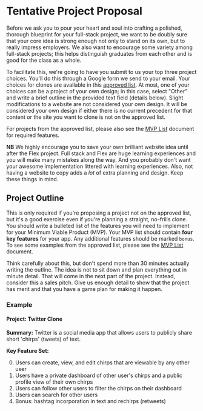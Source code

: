 # Tentative Project Proposal

Before we ask you to pour your heart and soul into crafting a polished,
thorough blueprint for your full-stack project, we want to be doubly sure
that your core idea is strong enough not only to stand on its own, but
to really impress employers. We also want to encourage some variety among
full-stack projects; this helps distinguish graduates from each other and
is good for the class as a whole.

To facilitate this, we're going to have you submit to us your top three
project choices. You'll do this through a Google form we send to your
email. Your choices for clones are available in this [approved list][clone-link].
At most, one of your choices can be a project of your own design; in this case,
select "Other" and write a brief outline in the provided text field (details
below). Slight modifications to a website are not considered your own design.
It will be considered your own design if either there is no current precedent
for that content or the site you want to clone is not on the approved list.

For projects from the approved list, please also see the [MVP List][mvp-list]
document for required features.

**NB** We highly encourage you to save your own brilliant website idea until
after the Flex project. Full stack and Flex are huge learning experiences and
you will make many mistakes along the way. And you probably don't want your
awesome implementation littered with learning experiences. Also, not having a
website to copy adds a _lot_ of extra planning and design. Keep these things
in mind. 

## Project Outline

This is only required if you're proposing a project not on the approved list,
but it's a good exercise even if you're planning a straight, no-frills clone.
You should write a bulleted list of the features you will need to implement for
your Minimum Viable Product (MVP). Your MVP list should contain **four key
features** for your app. Any additional features should be marked `bonus`.
To see some examples from the approved list, please see the [MVP List][mvp-list]
document.

Think carefully about this, but don't spend more than 30 minutes actually
writing the outline. The idea is not to sit down and plan everything out in
minute detail. That will come in the next part of the project. Instead,
consider this a sales pitch. Give us enough detail to show that the project has
merit and that you have a game plan for making it happen.

### Example

#### Project: Twitter Clone

**Summary:** Twitter is a social media app that allows users to
publicly share short 'chirps' (tweets) of text.

**Key Feature Set:**

0. Users can create, view, and edit chirps that are viewable by any other user
0. Users have a private dashboard of other user's chirps and a public profile view of their own chirps
0. Users can follow other users to filter the chirps on their dashboard
0. Users can search for other users
0. Bonus: hashtag incorporation in text and rechirps (retweets)


[clone-link]: projects-to-clone.md
[mvp-list]: mvp-list.md
